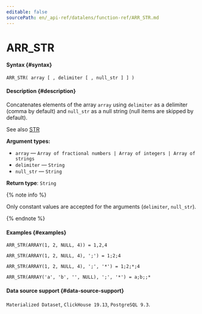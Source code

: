 ```yaml
---
editable: false
sourcePath: en/_api-ref/datalens/function-ref/ARR_STR.md
---
```


# ARR_STR



#### Syntax {#syntax}


```
ARR_STR( array [ , delimiter [ , null_str ] ] )
```

#### Description {#description}
Concatenates elements of the array `array` using `delimiter` as a delimiter (comma by default) and `null_str` as a null string (null items are skipped by default).

See also [STR](STR.md)

**Argument types:**
- `array` — `Array of fractional numbers | Array of integers | Array of strings`
- `delimiter` — `String`
- `null_str` — `String`


**Return type**: `String`

{% note info %}

Only constant values are accepted for the arguments (`delimiter`, `null_str`).

{% endnote %}


#### Examples {#examples}

```
ARR_STR(ARRAY(1, 2, NULL, 4)) = 1,2,4
```

```
ARR_STR(ARRAY(1, 2, NULL, 4), ';') = 1;2;4
```

```
ARR_STR(ARRAY(1, 2, NULL, 4), ';', '*') = 1;2;*;4
```

```
ARR_STR(ARRAY('a', 'b', '', NULL), ';', '*') = a;b;;*
```


#### Data source support {#data-source-support}

`Materialized Dataset`, `ClickHouse 19.13`, `PostgreSQL 9.3`.
